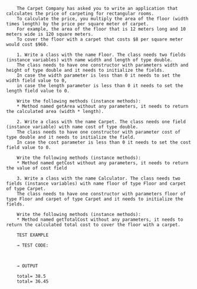         The Carpet Company has asked you to write an application that calculates the price of carpeting for rectangular rooms.
        To calculate the price, you multiply the area of the floor (width times length) by the price per square meter of carpet.
        For example, the area of the floor that is 12 meters long and 10 meters wide is 120 square meters.
        To cover the floor with a carpet that costs $8 per square meter would cost $960.

        1. Write a class with the name Floor. The class needs two fields (instance variables) with name width and length of type double.
        The class needs to have one constructor with parameters width and height of type double and it needs to initialize the fields.
        In case the width parameter is less than 0 it needs to set the width field value to 0,
        in case the length parameter is less than 0 it needs to set the length field value to 0.

        Write the following methods (instance methods):
        * Method named getArea without any parameters, it needs to return the calculated area (width * length).

        2. Write a class with the name Carpet. The class needs one field (instance variable) with name cost of type double.
        The class needs to have one constructor with parameter cost of type double and it needs to initialize the field.
        In case the cost parameter is less than 0 it needs to set the cost field value to 0.

        Write the following methods (instance methods):
        * Method named getCost without any parameters, it needs to return the value of cost field

        3. Write a class with the name Calculator. The class needs two fields (instance variables) with name floor of type Floor and carpet of type Carpet.
        The class needs to have one constructor with parameters floor of type Floor and carpet of type Carpet and it needs to initialize the fields.

        Write the following methods (instance methods):
        * Method named getTotalCost without any parameters, it needs to return the calculated total cost to cover the floor with a carpet.

        TEST EXAMPLE

        → TEST CODE:

         

        → OUTPUT

        total= 38.5
        total= 36.45
        